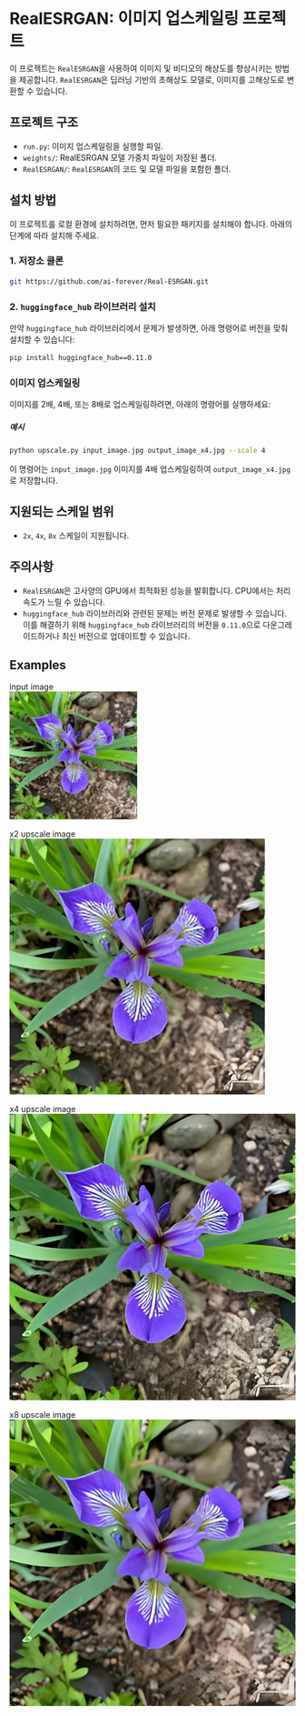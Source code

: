 # RealESRGAN: 이미지 업스케일링 프로젝트

이 프로젝트는 `RealESRGAN`을 사용하여 이미지 및 비디오의 해상도를 향상시키는 방법을 제공합니다. `RealESRGAN`은 딥러닝 기반의 초해상도 모델로, 이미지를 고해상도로 변환할 수 있습니다.

## 프로젝트 구조

- `run.py`: 이미지 업스케일링을 실행할 파일.
- `weights/`: RealESRGAN 모델 가중치 파일이 저장된 폴더.
- `RealESRGAN/`: `RealESRGAN`의 코드 및 모델 파일을 포함한 폴더.

## 설치 방법

이 프로젝트를 로컬 환경에 설치하려면, 먼저 필요한 패키지를 설치해야 합니다. 아래의 단계에 따라 설치해 주세요.

### 1. 저장소 클론

```bash
git https://github.com/ai-forever/Real-ESRGAN.git
```

### 2. `huggingface_hub` 라이브러리 설치

만약 `huggingface_hub` 라이브러리에서 문제가 발생하면, 아래 명령어로 버전을 맞춰 설치할 수 있습니다:

```bash
pip install huggingface_hub==0.11.0
```

### 이미지 업스케일링

이미지를 2배, 4배, 또는 8배로 업스케일링하려면, 아래의 명령어를 실행하세요:

##### 예시
```bash
python upscale.py input_image.jpg output_image_x4.jpg --scale 4
```

이 명령어는 `input_image.jpg` 이미지를 4배 업스케일링하여 `output_image_x4.jpg`로 저장합니다.

## 지원되는 스케일 범위

- `2x`, `4x`, `8x` 스케일이 지원됩니다.

## 주의사항

- `RealESRGAN`은 고사양의 GPU에서 최적화된 성능을 발휘합니다. CPU에서는 처리 속도가 느릴 수 있습니다.
- `huggingface_hub` 라이브러리와 관련된 문제는 버전 문제로 발생할 수 있습니다. 이를 해결하기 위해 `huggingface_hub` 라이브러리의 버전을 `0.11.0`으로 다운그레이드하거나 최신 버전으로 업데이트할 수 있습니다.

## Examples

input image   
![image](input.jpg)

x2 upscale image   
![image](/ouput/output_x2.jpg)

x4 upscale image   
![image](/ouput/output_x4.jpg)

x8 upscale image  
![image](/ouput/output_x8.jpg)